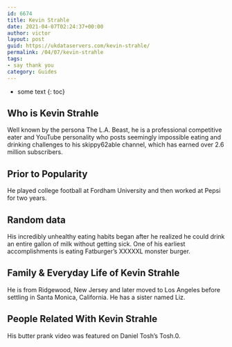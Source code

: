 ```yaml
---
id: 6674
title: Kevin Strahle
date: 2021-04-07T02:24:37+00:00
author: victor
layout: post
guid: https://ukdataservers.com/kevin-strahle/
permalink: /04/07/kevin-strahle
tags:
- say thank you
category: Guides
---
```


* some text
{: toc}


## Who is Kevin Strahle



Well known by the persona The L.A. Beast, he is a professional competitive eater and YouTube personality who posts seemingly impossible eating and drinking challenges to his skippy62able channel, which has earned over 2.6 million subscribers.  

                
                
                
## Prior to Popularity



He played college football at Fordham University and then worked at Pepsi for two years. 

                
                
                
## Random data



His incredibly unhealthy eating habits began after he realized he could drink an entire gallon of milk without getting sick. One of his earliest accomplishments is eating Fatburger&#8217;s XXXXXL monster burger. 

                
                
                
## Family & Everyday Life of Kevin Strahle



He is from Ridgewood, New Jersey and later moved to Los Angeles before settling in Santa Monica, California. He has a sister named Liz. 

                
                
                
## People Related With Kevin Strahle



His butter prank video was featured on Daniel Tosh&#8217;s Tosh.0.

                
              
            
          
          
          